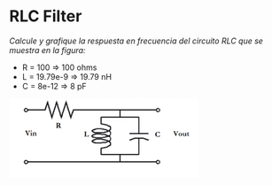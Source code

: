 # RLC Filter

_Calcule y grafique la respuesta en frecuencia del circuito RLC que se muestra en la figura:_

- R = 100  =>  100 ohms
- L = 19.79e-9  =>  19.79 nH
- C = 8e-12  =>  8 pF

![alt text](./RLC.png)
